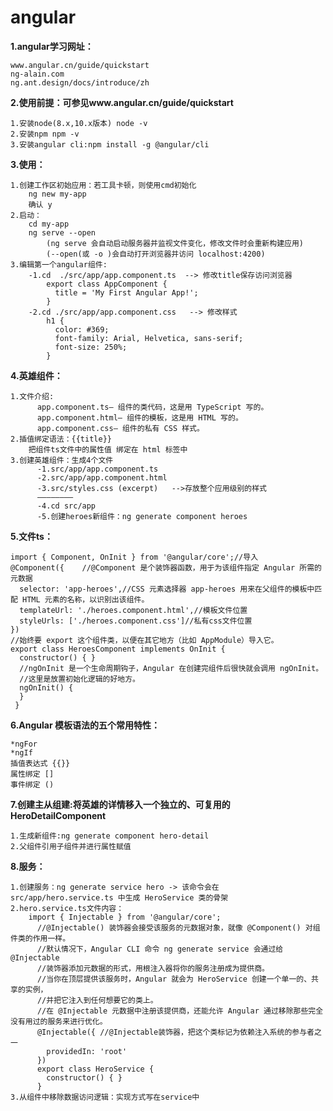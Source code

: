 # angular
**1.angular学习网址：**

    www.angular.cn/guide/quickstart
    ng-alain.com
    ng.ant.design/docs/introduce/zh
    
**2.使用前提：可参见www.angular.cn/guide/quickstart**
    
    1.安装node(8.x,10.x版本) node -v
    2.安装npm npm -v 
    3.安装angular cli:npm install -g @angular/cli
    
**3.使用：**

    1.创建工作区初始应用：若工具卡顿，则使用cmd初始化
        ng new my-app
        确认 y
    2.启动：
        cd my-app
        ng serve --open 
            (ng serve 会自动启动服务器并监视文件变化，修改文件时会重新构建应用)
            (--open(或 -o )会自动打开浏览器并访问 localhost:4200)
    3.编辑第一个angular组件:
        -1.cd  ./src/app/app.component.ts  --> 修改title保存访问浏览器
            export class AppComponent {
              title = 'My First Angular App!';
            }
        -2.cd ./src/app/app.component.css   --> 修改样式
            h1 {
              color: #369;
              font-family: Arial, Helvetica, sans-serif;
              font-size: 250%;
            }
**4.英雄组件：**

    1.文件介绍:
          app.component.ts— 组件的类代码，这是用 TypeScript 写的。
          app.component.html— 组件的模板，这是用 HTML 写的。
          app.component.css— 组件的私有 CSS 样式。 
    2.插值绑定语法：{{title}}
        把组件ts文件中的属性值 绑定在 html 标签中          
    3.创建英雄组件：生成4个文件
          -1.src/app/app.component.ts 
          -2.src/app/app.component.html
          -3.src/styles.css (excerpt)   -->存放整个应用级别的样式
          ————————
          -4.cd src/app
          -5.创建heroes新组件：ng generate component heroes
          
**5.文件ts：**

    import { Component, OnInit } from '@angular/core';//导入
    @Component({    //@Component 是个装饰器函数，用于为该组件指定 Angular 所需的元数据
      selector: 'app-heroes',//CSS 元素选择器 app-heroes 用来在父组件的模板中匹配 HTML 元素的名称，以识别出该组件。
      templateUrl: './heroes.component.html',//模板文件位置
      styleUrls: ['./heroes.component.css']//私有css文件位置
    })
    //始终要 export 这个组件类，以便在其它地方（比如 AppModule）导入它。
    export class HeroesComponent implements OnInit {
      constructor() { }
      //ngOnInit 是一个生命周期钩子，Angular 在创建完组件后很快就会调用 ngOnInit。
      //这里是放置初始化逻辑的好地方。
      ngOnInit() {
      }
     }
     
**6.Angular 模板语法的五个常用特性：**
    
    *ngFor
    *ngIf
    插值表达式 {{}}
    属性绑定 []
    事件绑定 ()
   
**7.创建主从组建:将英雄的详情移入一个独立的、可复用的 HeroDetailComponent**

    1.生成新组件:ng generate component hero-detail
    2.父组件引用子组件并进行属性赋值
    
**8.服务：**

    1.创建服务：ng generate service hero -> 该命令会在 src/app/hero.service.ts 中生成 HeroService 类的骨架
    2.hero.service.ts文件内容：
        import { Injectable } from '@angular/core';
          //@Injectable() 装饰器会接受该服务的元数据对象，就像 @Component() 对组件类的作用一样。
          //默认情况下，Angular CLI 命令 ng generate service 会通过给 @Injectable 
          //装饰器添加元数据的形式，用根注入器将你的服务注册成为提供商。
          //当你在顶层提供该服务时，Angular 就会为 HeroService 创建一个单一的、共享的实例，
          //并把它注入到任何想要它的类上。
          //在 @Injectable 元数据中注册该提供商，还能允许 Angular 通过移除那些完全没有用过的服务来进行优化。
          @Injectable({ //@Injectable装饰器，把这个类标记为依赖注入系统的参与者之一
            providedIn: 'root'
          })
          export class HeroService {
            constructor() { }
          }
    3.从组件中移除数据访问逻辑：实现方式写在service中
    


    